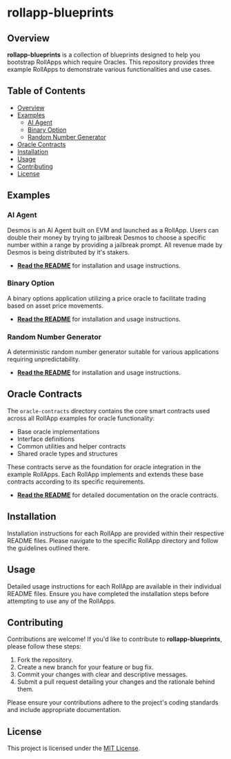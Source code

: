 # rollapp-blueprints

## Overview

**rollapp-blueprints** is a collection of blueprints designed to help you bootstrap RollApps which require Oracles. This repository provides three example RollApps to demonstrate various functionalities and use cases.

## Table of Contents

- [Overview](#overview)
- [Examples](#examples)
  - [AI Agent](#ai-agent)
  - [Binary Option](#binary-option)
  - [Random Number Generator](#random-number-generator)
- [Oracle Contracts](#oracle-contracts)
- [Installation](#installation)
- [Usage](#usage)
- [Contributing](#contributing)
- [License](#license)

## Examples

### AI Agent

Desmos is an AI Agent built on EVM and launched as a RollApp. Users can double their money by trying to jailbreak Desmos to choose a specific number within a range by providing a jailbreak prompt. All revenue made by Desmos is being distributed by it's stakers.

- **[Read the README](./desmos-ai-agent/README.md)** for installation and usage instructions.

### Binary Option

A binary options application utilizing a price oracle to facilitate trading based on asset price movements.

- **[Read the README](./binary-options/README.md)** for installation and usage instructions.

### Random Number Generator

A deterministic random number generator suitable for various applications requiring unpredictability.

- **[Read the README](./random-number-generator/README.md)** for installation and usage instructions.

## Oracle Contracts

The `oracle-contracts` directory contains the core smart contracts used across all RollApp examples for oracle functionality:

- Base oracle implementations
- Interface definitions
- Common utilities and helper contracts
- Shared oracle types and structures

These contracts serve as the foundation for oracle integration in the example RollApps. Each RollApp implements and extends these base contracts according to its specific requirements.

- **[Read the README](./oracle-contracts/README.md)** for detailed documentation on the oracle contracts.

## Installation

Installation instructions for each RollApp are provided within their respective README files. Please navigate to the specific RollApp directory and follow the guidelines outlined there.

## Usage

Detailed usage instructions for each RollApp are available in their individual README files. Ensure you have completed the installation steps before attempting to use any of the RollApps.

## Contributing

Contributions are welcome! If you'd like to contribute to **rollapp-blueprints**, please follow these steps:

1. Fork the repository.
2. Create a new branch for your feature or bug fix.
3. Commit your changes with clear and descriptive messages.
4. Submit a pull request detailing your changes and the rationale behind them.

Please ensure your contributions adhere to the project's coding standards and include appropriate documentation.

## License

This project is licensed under the [MIT License](./LICENSE).
